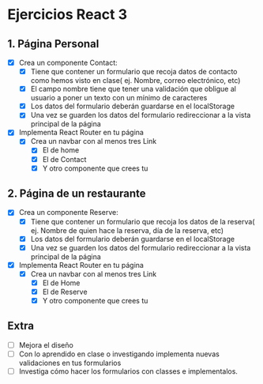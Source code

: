 # Ejercicios React 3

## 1. Página Personal
- [X] Crea un componente Contact:
    - [X] Tiene que contener un formulario que recoja datos de contacto como hemos visto en clase( ej. Nombre, correo electrónico, etc)
    - [X] El campo nombre tiene que tener una validación que obligue al usuario a poner un texto con un mínimo de caracteres
    - [X] Los datos del formulario deberán guardarse en el localStorage
    - [X] Una vez se guarden los datos del formulario redireccionar a la vista principal de la página
- [X] Implementa React Router en tu página
    - [X] Crea un navbar con al menos tres Link 
        - [X] El de home
        - [X] El de Contact
        - [X] Y otro componente que crees tu

## 2. Página de un restaurante
- [X] Crea un componente Reserve:
    - [X] Tiene que contener un formulario que recoja los datos de la reserva( ej. Nombre de quien hace la reserva, día de la reserva, etc)
    - [X] Los datos del formulario deberán guardarse en el localStorage
    - [X] Una vez se guarden los datos del formulario redireccionar a la vista principal de la página
- [X] Implementa React Router en tu página
    - [X] Crea un navbar con al menos tres Link 
        - [X] El de Home
        - [X] El de Reserve
        - [X] Y otro componente que crees tu

## Extra
- [ ] Mejora el diseño
- [ ] Con lo aprendido en clase o investigando implementa nuevas validaciones en tus formularios
- [ ] Investiga cómo hacer los formularios con classes e implementalos.
